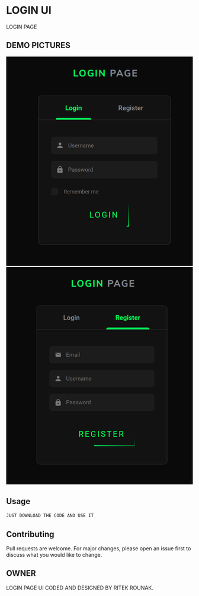 # LOGIN UI

LOGIN PAGE

## DEMO PICTURES
<img src='https://raw.githubusercontent.com/RITEKROUNAK/LOGIN_UI/main/demo/login_screen.png?token=APIUTEMC5QTSWS6Z72NU2RK7X72X4'>
<img src='https://raw.githubusercontent.com/RITEKROUNAK/LOGIN_UI/main/demo/register_screen.png?token=APIUTEIESXKNWBMBFUELZCC7X73BO'>

## Usage

```PYTHON
JUST DOWNLOAD THE CODE AND USE IT

```

## Contributing
Pull requests are welcome. For major changes, please open an issue first to discuss what you would like to change.

## OWNER
LOGIN PAGE UI
CODED AND DESIGNED BY RITEK ROUNAK.
